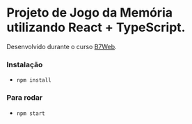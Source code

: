 # Projeto de Jogo da Memória utilizando React + TypeScript.

Desenvolvido durante o curso [B7Web](https://b7web.com.br).

### Instalação 
- `npm install`

### Para rodar

- `npm start`